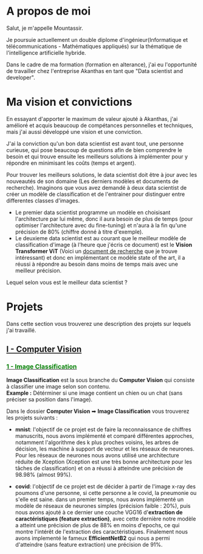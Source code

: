 # A propos de moi
Salut, je m'appelle Mountassir.

Je poursuie actuellement un double diplome d'ingénieur(Informatique et télécommunications - Mathématiques appliqués) sur la thématique de l'intelligence artificielle hybride.

Dans le cadre de ma formation (formation en alterance), j'ai eu l'opportunité de travailler chez l'entreprise Akanthas en tant que "Data scientist and developer".

# Ma vision et convictions
En essayant d'apporter le maximum de valeur ajouté à Akanthas, j'ai amélioré et acquis beaucoup de compétances personnelles et techniques, mais j'ai aussi développé une vision et une conviction.

J'ai la conviction qu'un bon data scientist est avant tout, une personne curieuse, qui pose beaucoup de questions afin de bien comprendre le besoin et qui trouve ensuite les meilleurs solutions à implémenter pour y répondre en minimisant les coûts (temps et argent).

Pour trouver les meilleurs solutions, le data scientist doit être à jour avec les nouveautés de son domaine (Les derniers modèles et documents de recherche). Imaginons que vous avez demandé à deux data scientist de créer un modèle de classification et de l'entrainer pour distinguer entre differentes classes d'images.
* Le premier data scientist programme un modèle en choisisant l'architecture par lui même, donc il aura besoin de plus de temps (pour optimiser l'architecture avec du fine-tuning) et n'aura à la fin qu'une précision de 80% (chiffre donné à titre d'exemple).
* Le deuxieme data scientist est au courant que le meilleur modèle de classification d'image (à l'heure que j'écris ce document) est le **Vision Transformer ViT** (Voici un <u><a href="https://arxiv.org/pdf/2010.11929v2.pdf" target="_blank">document de recherche</a></u> que je trouve intéressant) et donc en implémentant ce modèle state of the art, il a réussi à répondre au besoin dans moins de temps mais avec une meilleur précision.

Lequel selon vous est le meilleur data scientist ?

# Projets
Dans cette section vous trouverez une description des projets sur lequels j'ai travaillé.



## <u>I - Computer Vision</u>
### <u><font color="green"> 1 - Image Classification</font></u>
 
**Image Classification** est la sous branche du **Computer Vision** qui consiste à classifier une image selon son contenu.  
**Example :**  Détérminer si une image contient un chien ou un chat (sans préciser sa position dans l'image).  

Dans le dossier **Computer Vision** ➡ **Image Classification** vous trouverez les projets suivants : 

* **mnist**: l'objectif de ce projet est de faire la reconnaissance de chiffres manuscrits, nous avons implémenté et comparé différentes approches, notamment l'algorithme des k plus proches voisins, les arbres de décision, les machine à support de vecteur et les réseaux de neurones. Pour les réseaux de neurones nous avons utilisé une architecture réduite de Xception (Xception est une très bonne architecture pour les tâches de classification) et on a réussi à atteindre une précision de 98.98% (almost 99%).

* **covid**: l'objectif de ce projet est de décider à partir de l'image x-ray des poumons d'une personne, si cette personne a le covid, la pneumonie ou s'elle est saine. dans un premier temps, nous avons implémenté un modèle de réseaux de neurones simples (précision faible : 20%), puis nous avons ajouté à ce dernier une couche VGG16 d'**extraction de caractéristiques (feature extraction)**, avec cette dernière notre modèle a atteint une précision de plus de 88% en moins d'epochs, ce qui montre l'intérêt de l'extraction des caractéristiques. Finalement nous avons implementé le fameux **EfficientNetB2** qui nous a permi d'atteindre (sans feature extraction) une précision de 91%.



